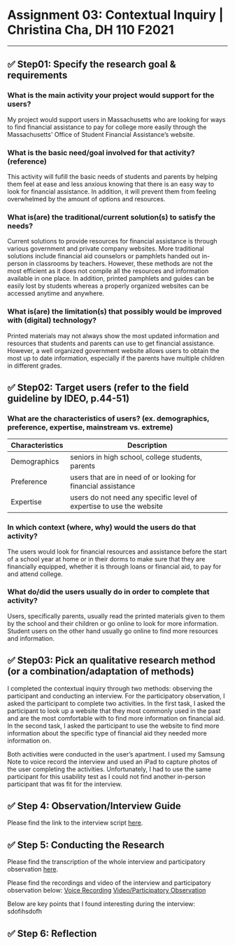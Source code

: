# Assignment 03: Contextual Inquiry | Christina Cha, DH 110 F2021 

---
## ✅ Step01: Specify the research goal & requirements
### What is the main activity your project would support for the users?
 My project would support users in Massachusetts who are looking for ways to find financial assistance to pay for college more easily through the Massachusetts' Office of Student Financial Assistance’s website. 

### What is the basic need/goal involved for that activity? (reference)
This activity will fufill the basic needs of students and parents by helping them feel at ease and less anxious knowing that there is an easy way to look for financial assistance. In addition, it will prevent them from feeling overwhelmed by the amount of options and resources. 

### What is(are) the traditional/current solution(s) to satisfy the needs?
Current solutions to provide resources for financial assistance is through various government and private company websites. More traditional solutions include financial aid counselors or pamphlets handed out in-person in classrooms by teachers. However, these methods are not the most efficient as it does not compile all the resources and information available in one place. In addition, printed pamphlets and guides can be easily lost by students whereas a properly organized websites can be accessed anytime and anywhere. 

### What is(are) the limitation(s) that possibly would be improved with (digital) technology?
Printed materials may not always show the most updated information and resources that students and parents can use to get financial assistance. However, a well organized government website allows users to obtain the most up to date information, especially if the parents have multiple children in different grades. 

## ✅ Step02: Target users (refer to the field guideline by IDEO, p.44-51)
### What are the characteristics of users? (ex. demographics, preference, expertise, mainstream vs. extreme) 
|Characteristics|Description|
|--|--|
|Demographics | seniors in high school, college students, parents |
|Preference| users that are in need of or looking for financial assistance|
|Expertise| users do not need any specific level of expertise to use the website|

### In which context (where, why) would the users do that activity? 
The users would look for financial resources and assistance before the start of a school year at home or in their dorms to make sure that they are financially equipped, whether it is through loans or financial aid, to pay for and attend college. 

### What do/did the users usually do in order to complete that activity? 
Users, specifically parents, usually read the printed materials given to them by the school and their children or go online to look for more information. Student users on the other hand usually go online to find more resources and information. 

## ✅ Step03: Pick an qualitative research method (or a combination/adaptation of methods) 
I completed the contextual inquiry through two methods: observing the participant and conducting an interview. For the participatory observation, I asked the participant to complete two activities. In the first task, I asked the participant to look up a website that they most commonly used in the past and are the most comfortable with to find more information on financial aid. In the second task, I asked the participant to use the website to find more information about the specific type of financial aid they needed more information on.

Both activities were conducted in the user’s apartment. I used my Samsung Note to voice record the interview and used an iPad to capture photos of the user completing the activities. Unfortunately, I had to use the same participant for this usability test as I could not find another in-person participant that was fit for the interview.

## ✅ Step 4: Observation/Interview Guide
Please find the link to the interview script [here](https://docs.google.com/document/d/1-nBmNQBYU-Cvq0w8csEWP-jW9J4PuwGWr2mscrk-m8g/edit?usp=sharing).

## ✅ Step 5: Conducting the Research
Please find the transcription of the whole interview and participatory observation [here](https://docs.google.com/document/d/1fe3nKcmFRfPaE8TfMj3q5HWx79ta8DadLJhHX05vfpk/edit?usp=sharing).

Please find the recordings and video of the interview and participatory observation below:
[Voice Recording](https://drive.google.com/file/d/1lAsiiNPMLrHvUfCh_nNR7DJlkhXAuzH6/view?usp=sharing)
[Video/Participatory Observation](https://drive.google.com/file/d/10XdLj3D6XsEu4_yKhyq5epgCIAsldbjo/view?usp=sharing)


Below are key points that I found interesting during the interview:
sdofihsdofh

## ✅ Step 6: Reflection


